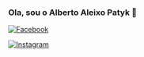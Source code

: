 ### Ola, sou o Alberto Aleixo Patyk 👋

[![Facebook]( 	https://img.shields.io/badge/Facebook-1877F2?style=for-the-badge&logo=facebook&logoColor=white)](https://www.facebook.com/Alberto.Aleixo.Patyk)

[![Instagram](https://img.shields.io/badge/Instagram-E4405F?style=for-the-badge&logo=instagram&logoColor=white)](https://www.instagram.com/aapatyk/)

